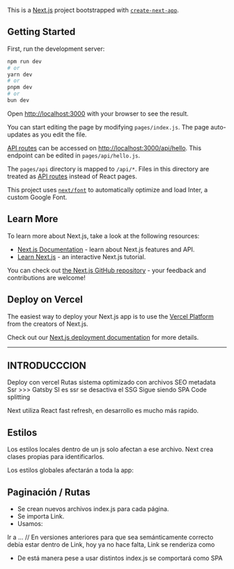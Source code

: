 This is a [Next.js](https://nextjs.org/) project bootstrapped with [`create-next-app`](https://github.com/vercel/next.js/tree/canary/packages/create-next-app).

## Getting Started

First, run the development server:

```bash
npm run dev
# or
yarn dev
# or
pnpm dev
# or
bun dev
```

Open [http://localhost:3000](http://localhost:3000) with your browser to see the result.

You can start editing the page by modifying `pages/index.js`. The page auto-updates as you edit the file.

[API routes](https://nextjs.org/docs/api-routes/introduction) can be accessed on [http://localhost:3000/api/hello](http://localhost:3000/api/hello). This endpoint can be edited in `pages/api/hello.js`.

The `pages/api` directory is mapped to `/api/*`. Files in this directory are treated as [API routes](https://nextjs.org/docs/api-routes/introduction) instead of React pages.

This project uses [`next/font`](https://nextjs.org/docs/basic-features/font-optimization) to automatically optimize and load Inter, a custom Google Font.

## Learn More

To learn more about Next.js, take a look at the following resources:

- [Next.js Documentation](https://nextjs.org/docs) - learn about Next.js features and API.
- [Learn Next.js](https://nextjs.org/learn) - an interactive Next.js tutorial.

You can check out [the Next.js GitHub repository](https://github.com/vercel/next.js/) - your feedback and contributions are welcome!

## Deploy on Vercel

The easiest way to deploy your Next.js app is to use the [Vercel Platform](https://vercel.com/new?utm_medium=default-template&filter=next.js&utm_source=create-next-app&utm_campaign=create-next-app-readme) from the creators of Next.js.

Check out our [Next.js deployment documentation](https://nextjs.org/docs/deployment) for more details.


--------------------------------------------------------------------------------------------------------

## INTRODUCCCION

Deploy con vercel
Rutas sistema optimizado con archivos
SEO metadata
Ssr >>> Gatsby
SI es ssr se desactiva el SSG
Sigue siendo SPA
Code splitting 

Next utiliza React fast refresh, en desarrollo es mucho más rapido.


## Estilos

Los estilos locales dentro de un js solo afectan a ese archivo. Next crea clases propias para identificarlos.

<style jsx>{`
      sintaxis css.
      Next lee un string
`}</style>

Los estilos globales afectarán a toda la app:

<style jsx global>{`
      sintaxis css.
      Next lee un string
`}</style>


## Paginación / Rutas

- Se crean nuevos archivos index.js para cada página.
- Se importa Link.
- Usamos: 
<Link href='url'>Ir a ...</Link> 
// En versiones anteriores para que sea semánticamente correcto <a> debía estar dentro de Link, hoy ya no hace falta, Link se renderiza como <a>

- De está manera pese a usar distintos index.js se comportará como SPA